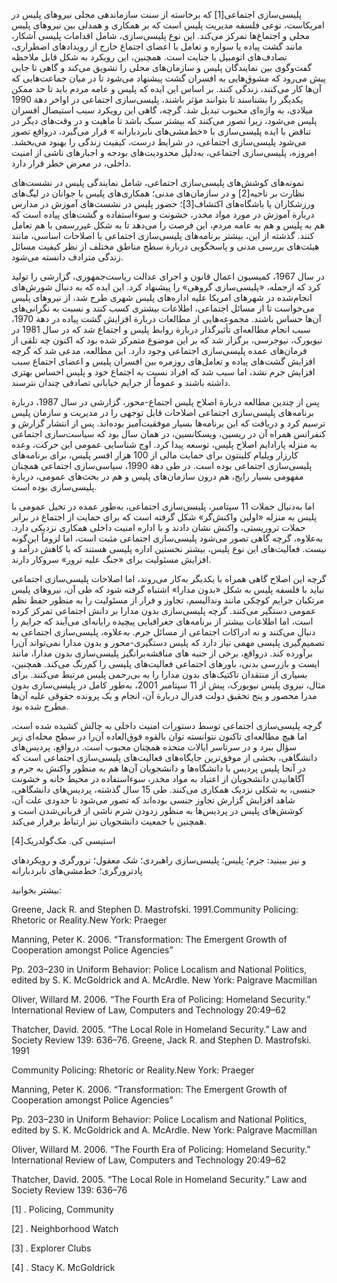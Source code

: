   پلیسی‌سازی اجتماعی[1] که برخاسته از سنت سازماندهی محلی نیروهای پلیس در امریکاست، نوعی فلسفه مدیریت پلیس است که بر همکاری و همدلی بین نیروهای پلیس محلی و اجتماع‌ها تمرکز می‌کند. این نوع پلیسی‌سازی، شامل اقدامات پلیسی آشکار، مانند گشت پیاده یا سواره و تعامل با اعضای اجتماع خارج از رویدادهای اضطراری، تصادف‌های اتومبیل یا جنایت است. همچنین، این رویکرد به شکل قابل ملاحظه گفت‌وگوی بین نمایندگان پلیس و سازمان‌های محلی را تشویق می‌کند و گاهی تا جایی پیش می‌رود که مشوق‌هایی به افسران گشت پیشنهاد می‌شود تا در میان جماعت‌هایی که آن‌ها کار می‌کنند، زندگی کنند. بر اساس این ایده که پلیس و عامه مردم باید تا حد ممکن یکدیگر را بشناسند تا بتوانند مؤثر باشند، پلیسی‌سازی اجتماعی در اواخر دهة 1990 میلادی، به واژه‌ای محبوب تبدیل شد. گرچه، گاهی این رویکرد سبب استیصال افسران پلیس می‌شود، زیرا تصور می‌کنند که بیشتر سبک باشد تا ماهیت و در وقت‌های دیگر در تناقض با ایده پلیسی‌سازی با «خط‌مشی‌های نابردبارانه » قرار می‌گیرد، درواقع تصور می‌شود پلیسی‌سازی اجتماعی، در شرایط درست، کیفیت زندگی را بهبود می‌بخشد. امروزه، پلیسی‌سازی اجتماعی، به‌دلیل محدودیت‌های بودجه و اجبارهای ناشی از امنیت داخلی، در معرض خطر قرار دارد.

 نمونه‌های کوشش‌های پلیسی‌سازی اجتماعی، شامل نمایندگی پلیس در نشست‌های نظارت بر ناحیه[2] و در سازمان‌های مدنی؛ همکاری‌های پلیس با جوانان در لیگ‌های ورزشکاران یا باشگاه‌های اکتشاف[3]؛ حضور پلیس در نشست‌های آموزش در مدارس دربارة آموزش در مورد مواد مخدر، خشونت و سوءاستفاده و گشت‌های پیاده است که هم به پلیس و هم به عامه مردم، این فرصت را می‌دهد تا به شکل غیررسمی با هم تعامل کنند. گذشته از این، بیشتر برنامه‌های پلیسی‌سازی اجتماعی با اصلاحات اساسی، مانند هیئت‌های بررسی مدنی و پاسخگویی دربارة سطح مناطق مختلف از نظر کیفیت مسائل زندگی مترادف دانسته می‌شود.

در سال 1967، کمیسیون اعمال قانون و اجرای عدالت ریاست‌جمهوری، گزارشی را تولید کرد که ازجمله، «پلیسی‌سازی گروهی» را پیشنهاد کرد. این ایده که به‌ دنبال شورش‌های انجام‌شده در شهرهای امریکا علیه اداره‌های پلیس شهری طرح شد، از نیروهای پلیس می‌خواست تا از مسائل اجتماعی، اطلاعات بیشتری کسب کنند و نسبت به نگرانی‌های آن‌ها حساس باشند. مجموعه‌هایی از مطالعات دربارة افزایش گشت پیاده در دهة 1970، سبب انجام مطالعه‌ای تأثیرگذار دربارة روابط پلیس و اجتماع شد که در سال 1981 در نیویورک، نیوجرسی، برگزار شد که بر این موضوع متمرکز شده بود که اکنون چه تلقی از فرمان‌های عمده پلیسی‌سازی اجتماعی وجود دارد. این مطالعه، مدعی شد که گرچه افزایش گشت‌های پیاده و تعامل‌های روزمره بین افسران پلیس و اعضای اجتماع سبب افزایش جرم نشد، اما سبب شد که افراد نسبت به اجتماع خود و پلیس احساس بهتری داشته باشند و عموماً از جرایم خیابانی تصادفی چندان نترسند.

پس از چندین مطالعه دربارة اصلاح پلیس اجتماع-محور، گزارشی در سال 1987، دربارة برنامه‌های پلیسی‌سازی اجتماعی اصلاحات قابل توجهی را در مدیریت و سازمان پلیس ترسیم کرد و دریافت که این برنامه‌ها بسیار موفقیت‌آمیز بوده‌اند. پس از انتشار گزارش و کنفرانس همراه آن در ریسین، ویسکانسین، در همان سال بود که سیاست‌سازی اجتماعی به منزله پارادایم اصلاح پلیس، توسعه پیدا کرد. اوج شناسایی عمومی این حرکت، وعده کارزار ویلیام کلینتون برای حمایت مالی از 100 هزار افسر پلیس، برای برنامه‌های پلیسی‌سازی اجتماعی بوده است. در طی دهة 1990، سیاسی‌سازی اجتماعی همچنان مفهومی بسیار رایج، هم درون سازمان‌های پلیس و هم در بحث‌های عمومی، دربارة پلیسی‌سازی بوده است.

اما به‌دنبال حملات 11 سپتامبر، پلیسی‌سازی اجتماعی، به‌طور عمده در تخیل عمومی با پلیس به منزله «اولین واکنش‌گر» شکل گرفته است که برای حمایت از اجتماع در برابر حملات تروریستی، واکنش نشان دادند و با اداره امنیت داخلی همکاری نزدیکی دارد. به‌علاوه، گرچه گاهی تصور می‌شود پلیسی‌سازی اجتماعی مثبت است، اما لزوماً این‌گونه نیست. فعالیت‌های این نوع پلیس، بیشتر نخستین اداره پلیسی هستند که با کاهش درآمد و افزایش مسئولیت برای «جنگ علیه ترور» سروکار دارند.

گرچه این اصلاح گاهی همراه با یکدیگر به‌کار می‌روند، اما اصلاحات پلیسی‌سازی اجتماعی نباید با فلسفه پلیس به شکل «بدون مدارا» اشتباه گرفته شود که طی آن، نیروهای پلیس مرتکبان جرایم کوچکی مانند وندالیسم، تجاوز و فرار از مسئولیت را به منظور حفظ نظم عمومی دستگیر می‌کنند. گرچه پلیسی‌سازی بدون مدارا بر دانش اجتماعی تمرکز کرده است، اما اطلاعات بیشتر از برنامه‌های جغرافیایی پیچیده رایانه‌ای می‌آیند که جرایم را دنبال می‌کنند و نه ادراکات اجتماعی از مسائل جرم. به‌علاوه، پلیسی‌سازی اجتماعی به تصمیم‌گیری پلیسی مهمی نیاز دارد که پلیس دستگیری-محور و بدون مدارا نمی‌تواند آن‌را برآورده کند. درواقع، برخی از جنبه های مناقشه‌برانگیز پلیسی‌سازی بدون مدارا، مانند ایست و بازرسی بدنی، باورهای اجتماعی فعالیت‌های پلیسی را کم‌رنگ می‌کند. همچنین، بسیاری از منتقدان تاکتیک‌های بدون مدارا را به بی‌رحمی پلیس مرتبط می‌کنند. برای مثال، نیروی پلیس نیویورک، پیش از 11 سپتامبر 2001، به‌طور کامل در پلیسی‌سازی بدون مدرا محصور و پنج تحقیق دولت فدرال دربارة آن، انجام و یک پرونده حقوقی علیه آن‌ها مطرح شده بود.

گرچه پلیسی‌سازی اجتماعی توسط دستورات امنیت داخلی به چالش کشیده شده است، اما هیچ مطالعه‌ای تاکنون نتوانسته توان بالقوه فوق‌العاده آن‌را در سطح محله‌ای زیر سؤال ببرد و در سرتاسر ایالات متحده همچنان محبوب است. درواقع، پردیس‌های دانشگاهی، بخشی از موفق‌ترین جایگاه‌های فعالیت‌های پلیسی‌سازی اجتماعی است که در آنجا پلیس پردیس با دانشگاه‌ها و دانشجویان آن‌ها هم به منظور واکنش به جرم و آگاهانیدن دانشجویان از اعتیاد به مواد مخدر، سوءاستفاده در محیط خانه و خشونت جنسی، به‌ شکلی نزدیک همکاری می‌کنند. طی 15 سال گذشته، پردیس‌های دانشگاهی، شاهد افزایش گزارش تجاوز جنسی بوده‌اند که تصور می‌شود تا حدودی علت آن، کوشش‌های پلیس در پردیس‌ها به منظور زدودن شرم ناشی از قربانی‌شدن است و همچنین با جمعیت دانشجویان نیز ارتباط برقرار می‌کند.

 استیسی کی. مک‌گولدریک[4]

و نیز ببینید: جرم؛ پلیس؛ پلیسی‌سازی راهبردی؛ شک معقول؛ ترورگری و رویکردهای پادترورگری؛ خط‌مشی‌های نابردبارانه

بیشتر بخوانید:

Greene, Jack R. and Stephen D. Mastrofski. 1991.Community Policing: Rhetoric or Reality.New York: Praeger

Manning, Peter K. 2006. “Transformation: The Emergent Growth of Cooperation amongst Police Agencies”

Pp. 203–230 in Uniform Behavior: Police Localism and National Politics, edited by S. K. McGoldrick and A. McArdle. New York: Palgrave Macmillan

Oliver, Willard M. 2006. “The Fourth Era of Policing: Homeland Security.” International Review of Law, Computers and Technology 20:49–62

Thatcher, David. 2005. “The Local Role in Homeland Security.” Law and Society Review 139: 636–76. Greene, Jack R. and Stephen D. Mastrofski. 1991

Community Policing: Rhetoric or Reality.New York: Praeger

Manning, Peter K. 2006. “Transformation: The Emergent Growth of Cooperation amongst Police Agencies”

Pp. 203–230 in Uniform Behavior: Police Localism and National Politics, edited by S. K. McGoldrick and A. McArdle. New York: Palgrave Macmillan

Oliver, Willard M. 2006. “The Fourth Era of Policing: Homeland Security.” International Review of Law, Computers and Technology 20:49–62

Thatcher, David. 2005. “The Local Role in Homeland Security.” Law and Society Review 139: 636–76

 [1] . Policing, Community 

 [2] . Neighborhood Watch

 [3] . Explorer Clubs

 [4] . Stacy K. McGoldrick

 

 

 

 